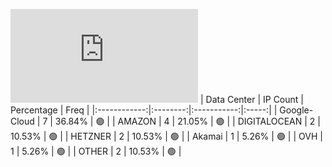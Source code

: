 ![Diagramm](https://github.com/obajay/StateSync-snapshots/blob/main/Projects/Xpla/1/README.md)
| Data Center | IP Count | Percentage | Freq |
|:------------:|:--------:|:-----------:|:-----:|
| Google-Cloud | 7 | 36.84% | 🟢 |
| AMAZON | 4 | 21.05% | 🟢 |
| DIGITALOCEAN | 2 | 10.53% | 🟢 |
| HETZNER | 2 | 10.53% | 🟢 |
| Akamai | 1 | 5.26% | 🟢 |
| OVH | 1 | 5.26% | 🟢 |
| OTHER | 2 | 10.53% | 🟢 |